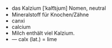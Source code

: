 - das Kalzium	[ˈkalt͡si̯ʊm]	Nomen, neutral
- Mineralstoff für Knochen/Zähne
- canxi
- calcium
- Milch enthält viel Kalzium.
- —	calx (lat.) = lime